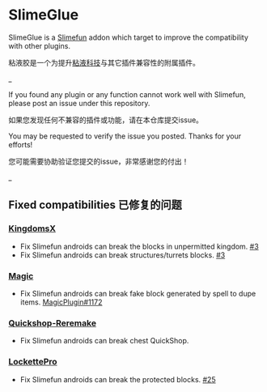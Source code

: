 # SlimeGlue

SlimeGlue is a [Slimefun](https://github.com/Slimefun/Slimefun4) addon which target to improve the compatibility with other plugins.

粘液胶是一个为提升[粘液科技](https://github.com/StarWishsama/Slimefun4)与其它插件兼容性的附属插件。


_

If you found any plugin or any function cannot work well with Slimefun, please post an issue under this repository.

如果您发现任何不兼容的插件或功能，请在本仓库提交issue。

You may be requested to verify the issue you posted. Thanks for your efforts!

您可能需要协助验证您提交的issue，非常感谢您的付出！


_

## Fixed compatibilities 已修复的问题

### [KingdomsX](https://github.com/CryptoMorin/KingdomsX/)
- Fix Slimefun androids can break the blocks in unpermitted kingdom. [#3](https://github.com/Xzavier0722/SlimeGlue/issues/3)
- Fix Slimefun androids can break structures/turrets blocks. [#3](https://github.com/Xzavier0722/SlimeGlue/issues/3)

### [Magic](https://github.com/elBukkit/MagicPlugin/)
- Fix Slimefun androids can break fake block generated by spell to dupe items. [MagicPlugin#1172](https://github.com/elBukkit/MagicPlugin/issues/1172)

### [Quickshop-Reremake](https://github.com/PotatoCraft-Studio/QuickShop-Reremake)
- Fix Slimefun androids can break chest QuickShop.

### [LockettePro](https://github.com/Soldier233/LockettePro)
- Fix Slimefun androids can break the protected blocks. [#25](https://github.com/Xzavier0722/SlimeGlue/issues/25)
